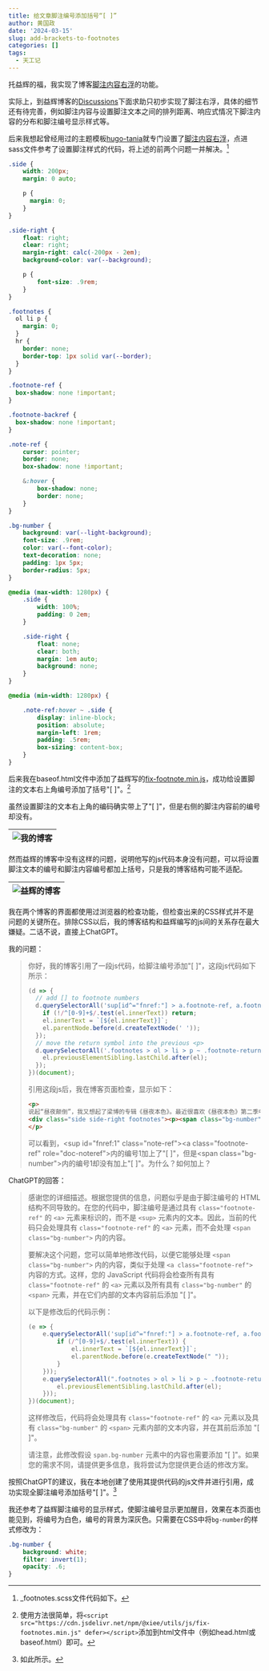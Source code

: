 ```yaml
---
title: 给文章脚注编号添加括号“[ ]”
author: 黄国政
date: '2024-03-15'
slug: add-brackets-to-footnotes
categories: []
tags:
  - 天工记
---
```


<!--more-->

托益辉的福，我实现了博客[脚注内容右浮](https://github.com/yihui/yihui.org/discussions/1561)的功能。

实际上，到益辉博客的[Discussions](https://github.com/yihui/yihui.org/discussions)下面求助只初步实现了脚注右浮，具体的细节还有待完善，例如脚注内容与设置脚注文本之间的排列距离、响应式情况下脚注内容的分布和脚注编号显示样式等。

后来我想起曾经用过的主题模板[hugo-tania](https://github.com/WingLim/hugo-tania)就专门设置了[脚注内容右浮](https://hugo-tania.netlify.app/post/footnote/)，点进sass文件参考了设置脚注样式的代码，将上述的前两个问题一并解决。[^1]

[^1]: _footnotes.scss文件代码如下。

``` _footnotes.scss
.side {
    width: 200px;
    margin: 0 auto;

    p {
      margin: 0;
    }
}

.side-right {
    float: right;
    clear: right;
    margin-right: calc(-200px - 2em);
    background-color: var(--background);

    p {
        font-size: .9rem;
    }
}

.footnotes {
  ol li p {
    margin: 0;
  }
  hr {
    border: none;
    border-top: 1px solid var(--border);
  }
}

.footnote-ref {
  box-shadow: none !important;
}

.footnote-backref {
  box-shadow: none !important;
}

.note-ref {
    cursor: pointer;
    border: none;
    box-shadow: none !important;

    &:hover {
        box-shadow: none;
        border: none;
    }
}

.bg-number {
    background: var(--light-background);
    font-size: .9rem;
    color: var(--font-color);
    text-decoration: none;
    padding: 1px 5px;
    border-radius: 5px;
}

@media (max-width: 1280px) {
    .side {
        width: 100%;
        padding: 0 2em;
    }

    .side-right {
        float: none;
        clear: both;
        margin: 1em auto;
        background: none;
    }
}

@media (min-width: 1280px) {

    .note-ref:hover ~ .side {
        display: inline-block;
        position: absolute;
        margin-left: 1rem;
        padding: .5rem;
        box-sizing: content-box;
    }
}
```

后来我在baseof.html文件中添加了益辉写的[fix-footnote.min.js](https://github.com/yihui/misc.js/blob/main/js/fix-footnote.js)，成功给设置脚注的文本右上角编号添加了括号"[ ]"。[^2]

[^2]: 使用方法很简单，将`<script src="https://cdn.jsdelivr.net/npm/@xiee/utils/js/fix-footnotes.min.js" defer></script>`添加到html文件中（例如head.html或baseof.html）即可。

虽然设置脚注的文本右上角的编码确实带上了"[ ]"，但是右侧的脚注内容前的编号却没有。

|![我的博客](/images/posts/2024/03/03-15-01.png)|
|:-:|

然而益辉的博客中没有这样的问题，说明他写的js代码本身没有问题，可以将设置脚注文本的编号和脚注内容编号都加上括号，只是我的博客结构可能不适配。

|![益辉的博客](/images/posts/2024/03/03-15-02.png)|
|:-:|

我在两个博客的界面都使用过浏览器的检查功能，但检查出来的CSS样式并不是问题的关键所在。排除CSS以后，我的博客结构和益辉编写的js间的关系存在最大嫌疑。二话不说，直接上ChatGPT。

我的问题：

> 你好，我的博客引用了一段js代码，给脚注编号添加"[ ]"，这段js代码如下所示：
>
> ```javascript  
> (d => {  
>   // add [] to footnote numbers  
>   d.querySelectorAll('sup[id^="fnref:"] > a.footnote-ref, a.footnote-ref > sup').forEach(el => {  
>     if (!/^[0-9]+$/.test(el.innerText)) return;  
>     el.innerText = `[${el.innerText}]`;  
>     el.parentNode.before(d.createTextNode(' '));  
>   });  
>   // move the return symbol into the previous <p>  
>   d.querySelectorAll('.footnotes > ol > li > p ~ .footnote-return').forEach(el => {  
>     el.previousElementSibling.lastChild.after(el);  
>   });  
> })(document);
> ```
>
> 引用这段js后，我在博客页面检查，显示如下：
>
> ```html  
> <p>
> 说起“昼夜颠倒”，我又想起了梁博的专辑《昼夜本色》。最近很喜欢《昼夜本色》第二季中的几首歌曲，以及……尤其喜欢王菲的《乘客》和《花事了》 <sup id="fnref:1" class="note-ref"><a class="footnote-ref" role="doc-noteref">[1]</a></sup>
> <div class="side side-right footnotes"><p><span class="bg-number">1</span>《乘客》的粤语版。两首歌的原始版本都是《Going home》。&nbsp;</p></div>。喜欢上《乘客》这首歌，还是因为在公众号人物的文章中看过的一段话：
></p>  
> ```
>
> 可以看到，\<sup id="fnref:1" class="note-ref">\<a class="footnote-ref" role="doc-noteref">内的编号1加上了"[ ]"，但是\<span class="bg-number">内的编号1却没有加上"[ ]"。为什么？如何加上？
>

ChatGPT的回答：

> 感谢您的详细描述。根据您提供的信息，问题似乎是由于脚注编号的 HTML 结构不同导致的。在您的代码中，脚注编号是通过具有 `class="footnote-ref"` 的 `<a>` 元素来标识的，而不是 `<sup>` 元素内的文本。因此，当前的代码只会处理具有 `class="footnote-ref"` 的 `<a>` 元素，而不会处理 `<span class="bg-number">` 内的内容。
>
> 要解决这个问题，您可以简单地修改代码，以便它能够处理 `<span class="bg-number">` 内的内容，类似于处理 `<a class="footnote-ref">` 内容的方式。这样，您的 JavaScript 代码将会检查所有具有 `class="footnote-ref"` 的 `<a>` 元素以及所有具有 `class="bg-number"` 的 `<span>` 元素，并在它们内部的文本内容前后添加 "[ ]"。
>
> 以下是修改后的代码示例：
>
> ```javascript  
> (e => {  
>     e.querySelectorAll('sup[id^="fnref:"] > a.footnote-ref, a.footnote-ref > sup, span.bg-number').forEach((el => {  
>         if (/^[0-9]+$/.test(el.innerText)) {  
>             el.innerText = `[${el.innerText}]`;  
>             el.parentNode.before(e.createTextNode(" "));  
>         }  
>     }));  
>     e.querySelectorAll(".footnotes > ol > li > p ~ .footnote-return").forEach((el => {  
>         el.previousElementSibling.lastChild.after(el);  
>     }));  
> })(document);  
> ```
>
> 这样修改后，代码将会处理具有 `class="footnote-ref"` 的 `<a>` 元素以及具有 `class="bg-number"` 的 `<span>` 元素内部的文本内容，并在其前后添加 "[ ]"。
>
> 请注意，此修改假设 `span.bg-number` 元素中的内容也需要添加 "[ ]"。如果您的需求不同，请提供更多信息，我将尝试为您提供更合适的修改方案。

按照ChatGPT的建议，我在本地创建了使用其提供代码的js文件并进行引用，成功实现全脚注编号添加括号"[ ]"。[^3]

[^3]: 如此所示。

我还参考了益辉脚注编号的显示样式，使脚注编号显示更加醒目，效果在本页面也能见到，将编号为白色，编号的背景为深灰色。只需要在CSS中将`bg-number`的样式修改为：

```CSS
.bg-number {
    background: white;
    filter: invert(1);
    opacity: .6;
}
```

